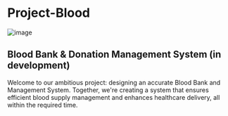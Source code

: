 # Project-Blood
![image](https://github.com/user-attachments/assets/15d8cdd1-02f5-4478-84d6-f2543ce77c7d)

Blood Bank &amp; Donation Management System (in development)
----------------------------------------------

Welcome to our ambitious project: designing an accurate Blood Bank and Management System. 
Together, we're creating a system that ensures efficient blood supply management and enhances healthcare delivery, all within the required time.
